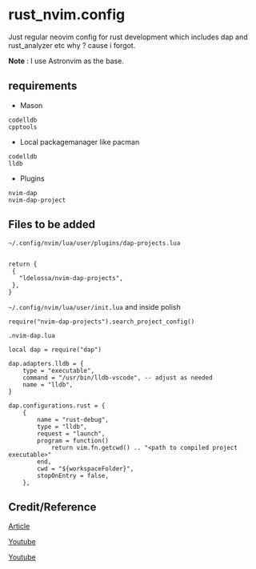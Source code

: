 # rust_nvim.config
Just regular neovim config for rust development which includes dap and rust_analyzer etc why ? cause i forgot.

**Note** : I use Astronvim as the base. 

## requirements
- Mason

```
codelldb
cpptools

```
- Local packagemanager like pacman 

```
codelldb
lldb
```
- Plugins 
```
nvim-dap
nvim-dap-project

```

## Files to be added

`~/.config/nvim/lua/user/plugins/dap-projects.lua`

```

return {
 {
   "ldelossa/nvim-dap-projects",
 },
}
```
`~/.config/nvim/lua/user/init.lua` and inside polish

```
require("nvim-dap-projects").search_project_config()
```


`.nvim-dap.lua`
```
local dap = require("dap")

dap.adapters.lldb = {
    type = "executable",
    command = "/usr/bin/lldb-vscode", -- adjust as needed
    name = "lldb",
}

dap.configurations.rust = {
    {
        name = "rust-debug",
        type = "lldb",
        request = "launch",
        program = function()
            return vim.fn.getcwd() .. "<path to compiled project executable>"
        end,
        cwd = "${workspaceFolder}",
        stopOnEntry = false,
    },
```

## Credit/Reference
[Article](https://romangeber.com/blog/tech/nvim_rust_debugger)

[Youtube](https://www.youtube.com/watch?v=gihHLsClHF0)

[Youtube](https://www.youtube.com/watch?v=lEMZnrC-ST4)
